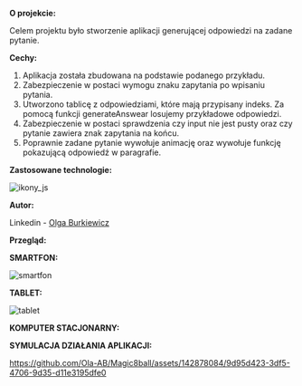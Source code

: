 **O projekcie:**

Celem projektu było stworzenie aplikacji generującej odpowiedzi na zadane pytanie.


**Cechy:**


1.	Aplikacja została zbudowana na podstawie podanego przykładu.
2.	Zabezpieczenie w postaci wymogu znaku zapytania po wpisaniu pytania.
3.	Utworzono tablicę z odpowiedziami, które mają przypisany indeks. Za pomocą funkcji generateAnswear losujemy przykładowe odpowiedzi.
4.	Zabezpieczenie w postaci sprawdzenia czy input nie jest pusty oraz czy  pytanie zawiera znak zapytania na końcu.
5.	Poprawnie zadane pytanie wywołuje animację oraz wywołuje funkcję pokazującą odpowiedź w paragrafie.
   

**Zastosowane technologie:** 

![ikony_js](https://github.com/Ola-AB/Magic8ball/assets/142878084/5830e275-1d45-47e5-a94d-0910f80f6999)

**Autor:**

Linkedin - [Olga Burkiewicz](https://www.linkedin.com/in/olga-burkiewicz-990058a4/)



**Przegląd:**


**SMARTFON:**

![smartfon](https://github.com/Ola-AB/Magic8ball/assets/142878084/3fa9f635-1718-45b1-a70e-bbb03e7997b5)


**TABLET:**

![tablet](https://github.com/Ola-AB/Magic8ball/assets/142878084/5b12dd13-1fbb-43ad-9ca8-f1b0ded03ef1)


**KOMPUTER STACJONARNY:**




**SYMULACJA DZIAŁANIA APLIKACJI:**


https://github.com/Ola-AB/Magic8ball/assets/142878084/9d95d423-3df5-4706-9d35-d11e3195dfe0

